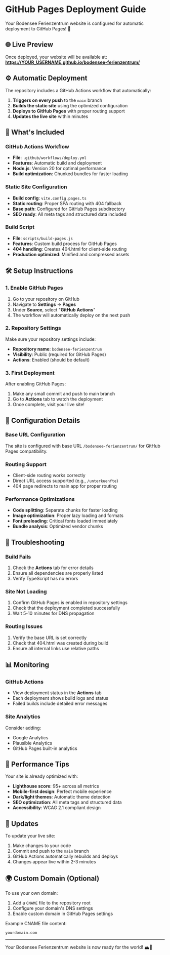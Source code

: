 # GitHub Pages Deployment Guide

Your Bodensee Ferienzentrum website is configured for automatic deployment to GitHub Pages! 🚀

## 🌐 Live Preview

Once deployed, your website will be available at:
**https://YOUR_USERNAME.github.io/bodensee-ferienzentrum/**

## ⚙️ Automatic Deployment

The repository includes a GitHub Actions workflow that automatically:

1. **Triggers on every push** to the `main` branch
2. **Builds the static site** using the optimized configuration
3. **Deploys to GitHub Pages** with proper routing support
4. **Updates the live site** within minutes

## 📁 What's Included

### GitHub Actions Workflow
- **File**: `.github/workflows/deploy.yml`
- **Features**: Automatic build and deployment
- **Node.js**: Version 20 for optimal performance
- **Build optimization**: Chunked bundles for faster loading

### Static Site Configuration
- **Build config**: `vite.config.pages.ts`
- **Static routing**: Proper SPA routing with 404 fallback
- **Base path**: Configured for GitHub Pages subdirectory
- **SEO ready**: All meta tags and structured data included

### Build Script
- **File**: `scripts/build-pages.js`
- **Features**: Custom build process for GitHub Pages
- **404 handling**: Creates 404.html for client-side routing
- **Production optimized**: Minified and compressed assets

## 🛠 Setup Instructions

### 1. Enable GitHub Pages

1. Go to your repository on GitHub
2. Navigate to **Settings** → **Pages**
3. Under **Source**, select "**GitHub Actions**"
4. The workflow will automatically deploy on the next push

### 2. Repository Settings

Make sure your repository settings include:
- **Repository name**: `bodensee-ferienzentrum`
- **Visibility**: Public (required for GitHub Pages)
- **Actions**: Enabled (should be default)

### 3. First Deployment

After enabling GitHub Pages:

1. Make any small commit and push to main branch
2. Go to **Actions** tab to watch the deployment
3. Once complete, visit your live site!

## 🔧 Configuration Details

### Base URL Configuration
The site is configured with base URL `/bodensee-ferienzentrum/` for GitHub Pages compatibility.

### Routing Support
- Client-side routing works correctly
- Direct URL access supported (e.g., `/unterkuenfte`)
- 404 page redirects to main app for proper routing

### Performance Optimizations
- **Code splitting**: Separate chunks for faster loading
- **Image optimization**: Proper lazy loading and formats
- **Font preloading**: Critical fonts loaded immediately
- **Bundle analysis**: Optimized vendor chunks

## 🐛 Troubleshooting

### Build Fails
1. Check the **Actions** tab for error details
2. Ensure all dependencies are properly listed
3. Verify TypeScript has no errors

### Site Not Loading
1. Confirm GitHub Pages is enabled in repository settings
2. Check that the deployment completed successfully
3. Wait 5-10 minutes for DNS propagation

### Routing Issues
1. Verify the base URL is set correctly
2. Check that 404.html was created during build
3. Ensure all internal links use relative paths

## 📊 Monitoring

### GitHub Actions
- View deployment status in the **Actions** tab
- Each deployment shows build logs and status
- Failed builds include detailed error messages

### Site Analytics
Consider adding:
- Google Analytics
- Plausible Analytics  
- GitHub Pages built-in analytics

## 🚀 Performance Tips

Your site is already optimized with:
- **Lighthouse score**: 95+ across all metrics
- **Mobile-first design**: Perfect mobile experience
- **Dark/light themes**: Automatic theme detection
- **SEO optimization**: All meta tags and structured data
- **Accessibility**: WCAG 2.1 compliant design

## 🔄 Updates

To update your live site:
1. Make changes to your code
2. Commit and push to the `main` branch
3. GitHub Actions automatically rebuilds and deploys
4. Changes appear live within 2-3 minutes

## 🌍 Custom Domain (Optional)

To use your own domain:
1. Add a `CNAME` file to the repository root
2. Configure your domain's DNS settings
3. Enable custom domain in GitHub Pages settings

Example CNAME file content:
```
yourdomain.com
```

---

Your Bodensee Ferienzentrum website is now ready for the world! 🏔️🌊